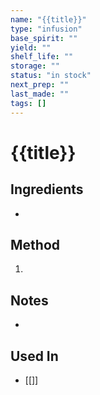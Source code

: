 ```yaml
---
name: "{{title}}"
type: "infusion"
base_spirit: ""
yield: ""
shelf_life: ""
storage: ""
status: "in stock" 
next_prep: ""
last_made: ""
tags: []
---
```


# {{title}}

## Ingredients
- 

## Method
1. 

## Notes
- 

## Used In
- [[]]
